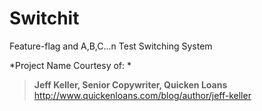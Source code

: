# Switchit
Feature-flag and A,B,C...n Test Switching System

*Project Name Courtesy of: *
> **Jeff Keller, Senior Copywriter, Quicken Loans**
> http://www.quickenloans.com/blog/author/jeff-keller

